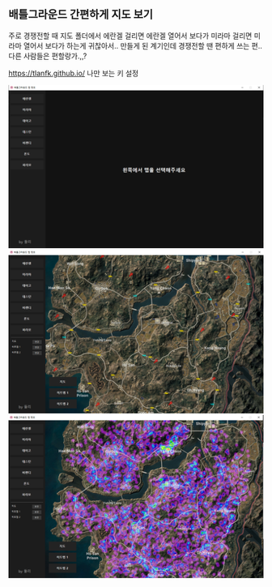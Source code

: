 ## 배틀그라운드 간편하게 지도 보기

주로 경쟁전할 때 지도 폴더에서 에란겔 걸리면 에란겔 열어서 보다가 미라마 걸리면 미라마 열어서 보다가 하는게 귀찮아서..
만들게 된 계기인데 경쟁전할 땐 편하게 쓰는 편.. 다른 사람들은 편할랑가.,,?

https://tlanfk.github.io/ 나만 보는 키 설정

<img src="./sample.png" alt="첫 번째 샘플 이미지" width="800"/>
<img src="./sample2.png" alt="두 번째 샘플 이미지" width="800"/>
<img src="./sample3.png" alt="세 번째 샘플 이미지" width="800"/>
